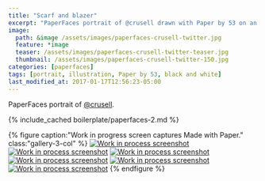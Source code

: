 ```yaml
---
title: "Scarf and blazer"
excerpt: "PaperFaces portrait of @crusell drawn with Paper by 53 on an iPad."
image: 
  path: &image /assets/images/paperfaces-crusell-twitter.jpg 
  feature: *image
  teaser: /assets/images/paperfaces-crusell-twitter-teaser.jpg
  thumbnail: /assets/images/paperfaces-crusell-twitter-150.jpg
categories: [paperfaces]
tags: [portrait, illustration, Paper by 53, black and white]
last_modified_at: 2017-01-17T12:56:23-05:00
---
```


PaperFaces portrait of [@crusell](https://twitter.com/crusell).

{% include_cached boilerplate/paperfaces-2.md %}

{% figure caption:"Work in progress screen captures Made with Paper." class:"gallery-3-col" %}
[![Work in process screenshot](/assets/images/paperfaces-crusell-process-1-600.jpg)](/assets/images/paperfaces-crusell-process-1-lg.jpg) [![Work in process screenshot](/assets/images/paperfaces-crusell-process-2-600.jpg)](/assets/images/paperfaces-crusell-process-2-lg.jpg) [![Work in process screenshot](/assets/images/paperfaces-crusell-process-3-600.jpg)](/assets/images/paperfaces-crusell-process-3-lg.jpg) [![Work in process screenshot](/assets/images/paperfaces-crusell-process-4-600.jpg)](/assets/images/paperfaces-crusell-process-4-lg.jpg) [![Work in process screenshot](/assets/images/paperfaces-crusell-process-5-600.jpg)](/assets/images/paperfaces-crusell-process-5-lg.jpg) [![Work in process screenshot](/assets/images/paperfaces-crusell-process-6-600.jpg)](/assets/images/paperfaces-crusell-process-6-lg.jpg)
{% endfigure %}
